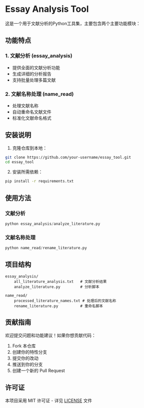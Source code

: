 # Essay Analysis Tool

这是一个用于文献分析的Python工具集，主要包含两个主要功能模块：

## 功能特点

### 1. 文献分析 (essay_analysis)
- 提供全面的文献分析功能
- 生成详细的分析报告
- 支持批量处理多篇文献

### 2. 文献名称处理 (name_read)
- 处理文献名称
- 自动重命名文献文件
- 标准化文献命名格式

## 安装说明

1. 克隆仓库到本地：
```bash
git clone https://github.com/your-username/essay_tool.git
cd essay_tool
```

2. 安装所需依赖：
```bash
pip install -r requirements.txt
```

## 使用方法

### 文献分析
```python
python essay_analysis/analyze_literature.py
```

### 文献名称处理
```python
python name_read/rename_literature.py
```

## 项目结构
```
essay_analysis/
    all_literature_analysis.txt   # 文献分析结果
    analyze_literature.py         # 分析脚本

name_read/
    processed_literature_names.txt # 处理后的文献名称
    rename_literature.py          # 重命名脚本
```

## 贡献指南

欢迎提交问题和功能建议！如果你想贡献代码：

1. Fork 本仓库
2. 创建你的特性分支
3. 提交你的改动
4. 推送到你的分支
5. 创建一个新的 Pull Request

## 许可证

本项目采用 MIT 许可证 - 详见 [LICENSE](LICENSE) 文件